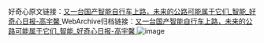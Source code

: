 好奇心原文链接：[又一台国产智能自行车上路，未来的公路可能属于它们_智能_好奇心日报-高宇馨 ](https://www.qdaily.com/articles/11322.html)
WebArchive归档链接：[又一台国产智能自行车上路，未来的公路可能属于它们_智能_好奇心日报-高宇馨 ](http://web.archive.org/web/20171014204937/http://www.qdaily.com:80/articles/11322.html)
![image](http://ww3.sinaimg.cn/large/007d5XDply1g3wfeueh5yj30u04fze81)